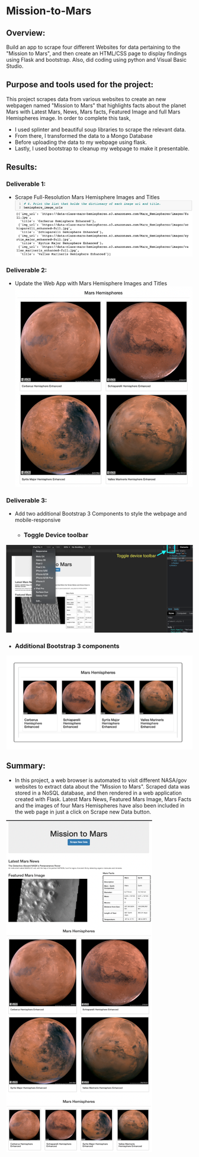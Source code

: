 # Mission-to-Mars
## Overview:
Build an app to scrape four different Websites for data pertaining to the "Mission to Mars", and then create an HTML/CSS page to display findings using Flask and bootstrap. Also, did coding using python and Visual Basic Studio.

## Purpose and tools used for the project:
This project scrapes data from various websites to create an new webpagen named "Mission to Mars" that highlights facts about the planet Mars with Latest Mars, News, Mars facts, Featured Image and full Mars Hemispheres image. In order to complete this task, 
- I used splinter and beautiful soup libraries to scrape the relevant data. 
- From there, I transformed the data to a Mongo Database 
- Before uploading the data to my webpage using flask. 
- Lastly, I used bootstrap to cleanup my webpage to make it presentable.

## Results:
### Deliverable 1:
- Scrape Full-Resolution Mars Hemisphere Images and Titles
![hemisphere_image_urls](./Resources/hemisphere_image_urls.png)


### Deliverable 2:
- Update the Web App with Mars Hemisphere Images and Titles
![mars_hemisphere](./Resources/mars_hemispheres.png)

### Deliverable 3:
- Add two additional Bootstrap 3 Components to style the webpage and mobile-responsive

  - ### Toggle Device toolbar
  
![Toggle device toolbar](./Resources/toggle_device_toolbar.png)

  - ### Additional Bootstrap 3 components

![full_image_titles](./Resources/full_image_titles.png)


## Summary:
- In this project, a web browser is automated to visit different NASA/gov websites to extract data about the "Mission to Mars". Scraped data was stored in a NoSQL database, and then rendered in a web application created with Flask. Latest Mars News, Featured Mars Image, Mars Facts and the images of four Mars Hemispheres have also been included in the web page in just a click on Scrape new Data button.

![Webpage Bootsrap](./Resources/webpage_bootstrap.png)
